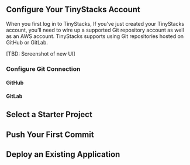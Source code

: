 ## Configure Your TinyStacks Account

When you first log in to TinyStacks, If you’ve just created your TinyStacks account, you’ll need to wire up a supported Git repository account as well as an AWS account. TinyStacks supports using Git repositories hosted on GitHub or GitLab. 

[TBD: Screenshot of new UI]

### Configure Git Connection

#### GitHub

#### GitLab


## Select a Starter Project



## Push Your First Commit



## Deploy an Existing Application
